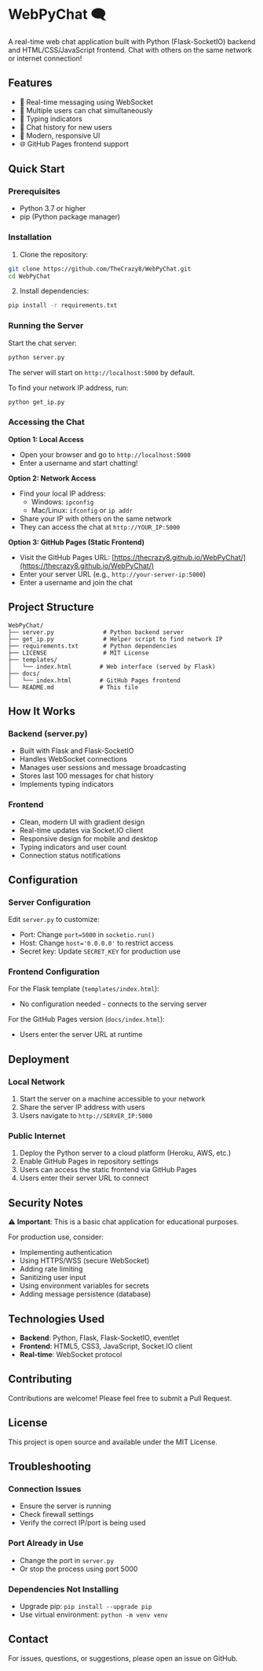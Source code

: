 # WebPyChat 🗨️

A real-time web chat application built with Python (Flask-SocketIO) backend and HTML/CSS/JavaScript frontend. Chat with others on the same network or internet connection!

## Features

- 🔄 Real-time messaging using WebSocket
- 👥 Multiple users can chat simultaneously
- 📝 Typing indicators
- 💬 Chat history for new users
- 🎨 Modern, responsive UI
- 🌐 GitHub Pages frontend support

## Quick Start

### Prerequisites

- Python 3.7 or higher
- pip (Python package manager)

### Installation

1. Clone the repository:
```bash
git clone https://github.com/TheCrazy8/WebPyChat.git
cd WebPyChat
```

2. Install dependencies:
```bash
pip install -r requirements.txt
```

### Running the Server

Start the chat server:
```bash
python server.py
```

The server will start on `http://localhost:5000` by default.

To find your network IP address, run:
```bash
python get_ip.py
```

### Accessing the Chat

**Option 1: Local Access**
- Open your browser and go to `http://localhost:5000`
- Enter a username and start chatting!

**Option 2: Network Access**
- Find your local IP address:
  - Windows: `ipconfig`
  - Mac/Linux: `ifconfig` or `ip addr`
- Share your IP with others on the same network
- They can access the chat at `http://YOUR_IP:5000`

**Option 3: GitHub Pages (Static Frontend)**
- Visit the GitHub Pages URL: [https://thecrazy8.github.io/WebPyChat/](https://thecrazy8.github.io/WebPyChat/)
- Enter your server URL (e.g., `http://your-server-ip:5000`)
- Enter a username and join the chat

## Project Structure

```
WebPyChat/
├── server.py              # Python backend server
├── get_ip.py              # Helper script to find network IP
├── requirements.txt       # Python dependencies
├── LICENSE                # MIT License
├── templates/
│   └── index.html        # Web interface (served by Flask)
├── docs/
│   └── index.html        # GitHub Pages frontend
└── README.md             # This file
```

## How It Works

### Backend (server.py)
- Built with Flask and Flask-SocketIO
- Handles WebSocket connections
- Manages user sessions and message broadcasting
- Stores last 100 messages for chat history
- Implements typing indicators

### Frontend
- Clean, modern UI with gradient design
- Real-time updates via Socket.IO client
- Responsive design for mobile and desktop
- Typing indicators and user count
- Connection status notifications

## Configuration

### Server Configuration

Edit `server.py` to customize:
- Port: Change `port=5000` in `socketio.run()`
- Host: Change `host='0.0.0.0'` to restrict access
- Secret key: Update `SECRET_KEY` for production use

### Frontend Configuration

For the Flask template (`templates/index.html`):
- No configuration needed - connects to the serving server

For the GitHub Pages version (`docs/index.html`):
- Users enter the server URL at runtime

## Deployment

### Local Network
1. Start the server on a machine accessible to your network
2. Share the server IP address with users
3. Users navigate to `http://SERVER_IP:5000`

### Public Internet
1. Deploy the Python server to a cloud platform (Heroku, AWS, etc.)
2. Enable GitHub Pages in repository settings
3. Users can access the static frontend via GitHub Pages
4. Users enter their server URL to connect

## Security Notes

⚠️ **Important**: This is a basic chat application for educational purposes.

For production use, consider:
- Implementing authentication
- Using HTTPS/WSS (secure WebSocket)
- Adding rate limiting
- Sanitizing user input
- Using environment variables for secrets
- Adding message persistence (database)

## Technologies Used

- **Backend**: Python, Flask, Flask-SocketIO, eventlet
- **Frontend**: HTML5, CSS3, JavaScript, Socket.IO client
- **Real-time**: WebSocket protocol

## Contributing

Contributions are welcome! Please feel free to submit a Pull Request.

## License

This project is open source and available under the MIT License.

## Troubleshooting

### Connection Issues
- Ensure the server is running
- Check firewall settings
- Verify the correct IP/port is being used

### Port Already in Use
- Change the port in `server.py`
- Or stop the process using port 5000

### Dependencies Not Installing
- Upgrade pip: `pip install --upgrade pip`
- Use virtual environment: `python -m venv venv`

## Contact

For issues, questions, or suggestions, please open an issue on GitHub.
